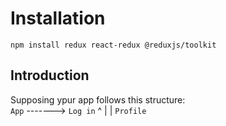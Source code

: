 # Installation

<code>npm install redux react-redux @reduxjs/toolkit</code>

## Introduction

Supposing ypur app follows this structure:  
<code>App</code> -------> <code>Log in</code>
^
|
|
<code>Profile</code>
